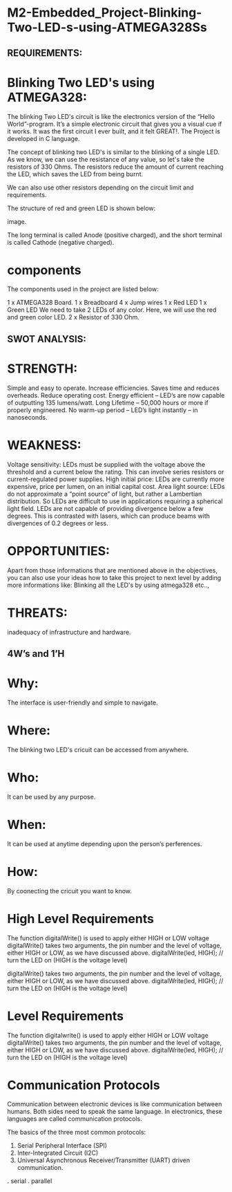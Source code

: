 # M2-Embedded_Project-Blinking-Two-LED-s-using-ATMEGA328Ss

## REQUIREMENTS:

# Blinking Two LED's using ATMEGA328:

The blinking Two LED's circuit is like the electronics version of the “Hello World”-program. It’s a simple electronic circuit that gives you a visual cue if it works. It was the first circuit I ever built, and it felt GREAT!. The Project is developed in C language.

The concept of blinking two LED's is similar to the blinking of a single LED. As we know, we can use the resistance of any value, so let's take the resistors of 330 Ohms. The resistors reduce the amount of current reaching the LED, which saves the LED from being burnt.

We can also use other resistors depending on the circuit limit and requirements.

The structure of red and green LED is shown below:

image.

The long terminal is called Anode (positive charged), and the short terminal is called Cathode (negative charged).

# components

The components used in the project are listed below:

1 x ATMEGA328 Board.
1 x Breadboard
4 x Jump wires
1 x Red LED
1 x Green LED We need to take 2 LEDs of any color. Here, we will use the red and green color LED.
2 x Resistor of 330 Ohm.

## SWOT ANALYSIS:

# STRENGTH:

Simple and easy to operate.
Increase efficiencies.
Saves time and reduces overheads.
Reduce operating cost.
Energy efficient – LED’s are now capable of outputting 135 lumens/watt.
Long Lifetime – 50,000 hours or more if properly engineered.
No warm-up period – LED’s light instantly – in nanoseconds.

# WEAKNESS:

Voltage sensitivity: LEDs must be supplied with the voltage above the threshold and a current below the rating. This can involve series resistors or current-regulated power supplies. High initial price: LEDs are currently more expensive, price per lumen, on an initial capital cost.
Area light source: LEDs do not approximate a “point source” of light, but rather a Lambertian distribution. So LEDs are difficult to use in applications requiring a spherical light field. LEDs are not capable of providing divergence below a few degrees. This is contrasted with lasers, which can produce beams with divergences of 0.2 degrees or less.

# OPPORTUNITIES:

Apart from those informations that are mentioned above in the objectives, you can also use your ideas how to take this project to next level by adding more informations like: Blinking all the LED's by using atmega328 etc..,

# THREATS:

inadequacy of infrastructure and hardware.

## 4W’s and 1’H

# Why:
The interface is user-friendly and simple to navigate.

# Where:
The blinking two LED's cricuit can be accessed from anywhere.

# Who:
It can be used by any purpose.

# When:
It can be used at anytime depending upon the person’s perferences.

# How:
By coonecting the cricuit you want to know.

# High Level Requirements

The function digitalWrite() is used to apply either HIGH or LOW voltage digitalWrite() takes two arguments, the pin number and the level of voltage, either HIGH or LOW, as we have discussed above. digitalWrite(led, HIGH); // turn the LED on (HIGH is the voltage level)

digitalWrite() takes two arguments, the pin number and the level of voltage, either HIGH or LOW, as we have discussed above. digitalWrite(led, HIGH); // turn the LED on (HIGH is the voltage level)

# Level Requirements

The function digitalwrite() is used to apply either HIGH or LOW voltage digitalWrite() takes two arguments, the pin number and the level of voltage, either HIGH or LOW, as we have discussed above. digitalWrite(led, HIGH); // turn the LED on (HIGH is the voltage level)









# Communication Protocols

Communication between electronic devices is like communication between humans. Both sides need to speak the same language. In electronics, these languages are called communication protocols.

 The basics of the three most common protocols: 
 1. Serial Peripheral Interface (SPI) 
 2. Inter-Integrated Circuit (I2C) 
 3.  Universal Asynchronous Receiver/Transmitter (UART) driven communication.

. serial
. parallel


